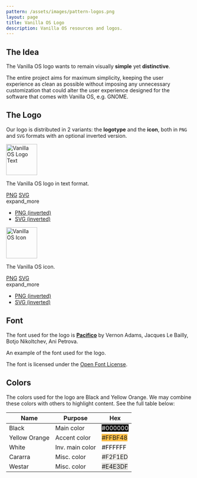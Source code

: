 ```yaml
---
pattern: /assets/images/pattern-logos.png
layout: page
title: Vanilla OS Logo
description: Vanilla OS resources and logos.
---
```


## The Idea
The Vanilla OS logo wants to remain visually **simple** yet **distinctive**.

The entire project aims for maximum simplicity, keeping the user experience as clean as possible without imposing any unnecessary customization that could alter the user experience designed for the software that comes with Vanilla OS, e.g. GNOME.

## The Logo
Our logo is distributed in 2 variants: the **logotype** and the **icon**, both in `PNG` and `SVG` formats with an optional inverted version.

<div class="hero hero-center">
    <div class="container hero-wrapper">
        <div class="cards">
            <div class="card">
                <img src="/assets/images/vanilla-logo.png" height="84" alt="Vanilla OS Logo Text" />
                <br />
                <p>The Vanilla OS logo in text format.</p>
                <span class="button button-container">
                    <a href="/assets/images/vanilla-logo.png" class="button">PNG</a>
                    <a href="/assets/images/vanilla-logo.svg" class="button">SVG</a>
                    <div class="button-dropdown">
                        <span class="material-icons-outlined">expand_more</span>
                        <ul>
                            <li><a href="/assets/images/vanilla-logo-inverted.png">PNG (inverted)</a></li>
                            <li><a href="/assets/images/vanilla-logo-inverted.svg">SVG (inverted)</a></li>
                        </ul>
                    </div>
                </span>
            </div>
            <div class="card">
                <img src="/assets/images/vanilla-icon.svg" height="84" alt="Vanilla OS Icon" />
                <br />
                <p>The Vanilla OS icon.</p>
                <span class="button button-container">
                    <a href="/assets/images/vanilla-icon.png" class="button">PNG</a>
                    <a href="/assets/images/vanilla-icon.svg" class="button">SVG</a>
                    <div class="button-dropdown">
                        <span class="material-icons-outlined">expand_more</span>
                        <ul>
                            <li><a href="/assets/images/vanilla-icon-inverted.png">PNG (inverted)</a></li>
                            <li><a href="/assets/images/vanilla-icon-inverted.svg">SVG (inverted)</a></li>
                        </ul>
                    </div>
                </span>
            </div>
        </div>
    </div>
</div>

## Font
The font used for the logo is [**Pacifico**](https://fonts.google.com/specimen/Pacifico) by Vernon Adams, Jacques Le Bailly, Botjo Nikoltchev, Ani Petrova.

<span class="font-demo font-pacifico">An example of the font used for the logo.</span>

The font is licensed under the [Open Font License](https://scripts.sil.org/cms/scripts/page.php?site_id=nrsi&id=OFL).

## Colors
The colors used for the logo are Black and Yellow Orange. We may combine these colors with others to highlight content. See the full table below:

| Name | Purpose | Hex |
| --- | --- | --- |
| Black | Main color | <span class="color-demo" style="background-color: #000000; color: #FFFFFF">#000000</span> |
| Yellow Orange | Accent color | <span class="color-demo" style="background-color: #FFBF48">#FFBF48</span> |
| White | Inv. main color | <span class="color-demo" style="background-color: #FFFFFF; color: #000000">#FFFFFF</span> |
| Cararra | Misc. color | <span class="color-demo" style="background-color: #F2F1ED">#F2F1ED</span> |
| Westar | Misc. color | <span class="color-demo" style="background-color: #E4E3DF">#E4E3DF</span> |
